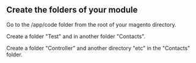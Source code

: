 ## Create the folders of your module

Go to the /app/code folder from the root of your magento directory.

Create a folder "Test" and in another folder "Contacts".

Create a folder "Controller" and another directory "etc" in the "Contacts" folder.

